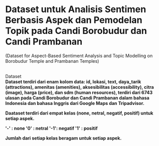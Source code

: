 # Dataset untuk Analisis Sentimen Berbasis Aspek dan Pemodelan Topik pada Candi Borobudur dan Candi Prambanan
(Dataset for Aspect-Based Sentiment Analysis and Topic Modelling on Borobudur Temple and Prambanan Temples)

<br>Dataset<b><br>
Dataset terdiri dari enam kolom data: id, lokasi, text, daya_tarik (attractions), amenitas (amenities), aksesibilitas (accessibility), citra (image), harga (price), dan sdm (human resources), terdiri dari 6743 ulasan pada Candi Borobudur dan Candi Prambanan dalam bahasa Indonesia dan bahasa Inggris dari Google Maps dan Tripadvisor.

Daataset terdiri dari empat kelas (none, netral, negatif, positif) untuk setiap aspek.

'-' : none
'0' : netral
'-1': negatif
'1' : positif

Jumlah dari setiap kelas beragam untuk setiap aspek.
